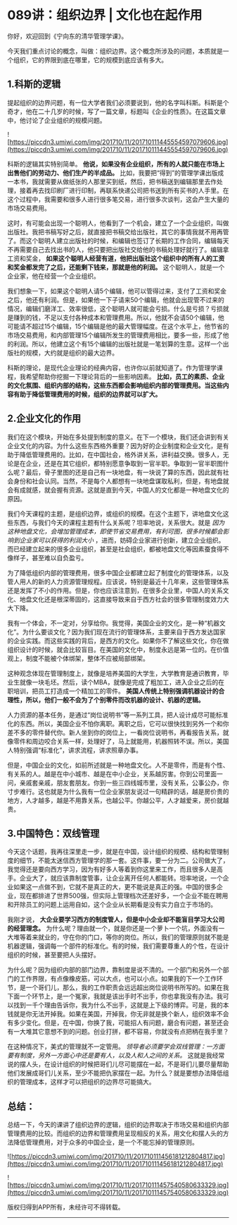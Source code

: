 # 089讲：组织边界 | 文化也在起作用

你好，欢迎回到《宁向东的清华管理学课》。

今天我们重点讨论的概念，叫做：组织边界。这个概念所涉及的问题，本质就是一个组织，它的界限到底在哪里，它的规模到底应该有多大。

## 1.科斯的逻辑

提起组织的边界问题，有一位大学者我们必须要说到，他的名字叫科斯。科斯是个奇才，他在二十几岁的时候，写了一篇文章，标题叫《企业的性质》。在这篇文章中，他讨论了企业组织的规模问题。

![https://piccdn3.umiwi.com/img/201710/11/201710111445554597079606.jpg](https://piccdn3.umiwi.com/img/201710/11/201710111445554597079606.jpg)

科斯的逻辑其实特别简单。 **他说，如果没有企业组织，所有的人就只能在市场上出售他们的劳动力、他们生产的半成品。** 比如，我要把“得到”的管理学课出版成一本书，我就需要从做纸张的人那里买到纸，然后，把书稿送到编辑那里去作处理，接着再去找印刷厂进行印制，再联系快递公司把书送到所有买书的人手里。在这个过程中，我需要和很多人进行很多笔交易，进行很多次谈判，这会产生大量的市场交易费用。

这时，有可能会出现一个聪明人，他看到了一个机会，建立了一个企业组织，叫做出版社。我把书稿写好之后，就直接把书稿交给出版社，其它的事情我就不用再管了。而这个聪明人建立出版社的时候，和编辑也签订了长期的工作合同，编辑每天不再需要自己去找出书的人，他只要把出版社交给他的书稿处理好就行了。编辑拿工资和奖金， **如果这个聪明人经营有道，他把出版社这个组织中的所有人的工资和奖金都发完了之后，还能剩下钱来，那就是他的利润。** 这个聪明人，就是一个企业家，他在经营一个企业组织。

我们想象一下，如果这个聪明人请5个编辑，他可以管得过来，支付了工资和奖金之后，他还有利润。但是，如果他一下子请来50个编辑，他就会出现管不过来的情况，编辑们磨洋工、效率很低，这个聪明人就可能会亏损。什么是亏损？亏损就是赚到的钱，不足以支付各种成本和管理费用。所以，他就不会请50个编辑，他可能请不超过15个编辑，15个编辑是他的最大管理幅度。在这个水平上，他节省的市场交易费用，和内部管理15个编辑所发生的管理费用相比，要多一些，形成了他的利润。所以，他建立这个有15个编辑的出版社就是一笔划算的生意。这样一个出版社的规模，大约就是组织的最大边界。

科斯的理论，是现代企业理论的经典内容，也许你以前就知道了。作为管理学课程，我希望帮助你挖掘一下理论背后的一些影响因素。 **比如，员工的素质、企业的文化氛围、组织内部的结构，这些东西都会影响组织内部的管理费用。当这些内容有助于降低管理费用的时候，组织的边界就可以扩大。**

## 2.企业文化的作用

我们在这个模块，开始在多处提到制度的意义。在下一个模块，我们还会讲到有关企业文化的内容。为什么这些东西格外重要？因为好的企业制度和企业文化，是有助于降低管理费用的。比如，在中国社会，格外讲关系，讲利益交换。很多人，无论是在企业，还是在其它组织，都特别愿意争取到一官半职。争取到一官半职图什么呢？最后，骨子里图的还是自己有一块地盘，有一块说了算的东西，因此就有社会身份和社会认同。当然，不是每个人都想有一块地盘谋取私利，但是，有地盘就会有成就感，就会握有资源。这就是直到今天，中国人的文化都是一种地盘文化的原因。

我们今天课程的主题，是组织边界，或组织的规模。在这个主题下，讲地盘文化这些东西，与我们今天的课程主题有什么关系呢？坦率地说，关系很大。就是 *因为这种地盘文化，会增加管理成本，即使节省交易费用，有利可图，很多时候都会影响到企业家可以获得的利润大小* ，进而，妨碍企业家进行创新，建立企业组织。而已经建立起来的很多企业组织，甚至是社会组织，都被地盘文化等因素蚕食得不像样子，甚至难以自负盈亏。

为了降低组织内部的管理费用，很多中国企业都建立起了制度化的管理体系，以及管人用人的新的人力资源管理规程。应该说，特别是最近十几年来，这些管理体系还是发挥了不小的作用。但是，你也应该注意到，在很多企业里，中国人的关系文化、地盘文化还是根深蒂固的，这直接导致来自于西方社会的很多管理制度效力大大下降。

我有一个体会，不一定对，分享给你。我觉得，美国企业的文化，是一种“机器文化”。为什么要谈文化？因为我们现在流行的管理体系，主要来自于西方发达国家的企业实践。而这些实践的背后，是西方的文化。如果你不了解这些文化，你在做组织设计的时候，就会比较盲目。在美国的文化中，制度永远是第一位的。在价值观上，制度不能被个体绑架，整体不应被局部绑架。

这种观念体现在管理制度上，就像是培养美国的大学生，大学教育是通识教育，毕业生就像一块毛坯。然后，读个MBA，就像是完成了粗加工，进入企业之后的在职培训，把员工打造成一个精加工的零件。 **美国人传统上特别强调机器设计的合理性，所以，他们一般不会为了个别零件而改机器的设计、机器的逻辑。**

人力资源的基本任务，是通过“岗位说明书”等一系列工具，把人设计成尽可能标准化的东西。所以，美国企业不怕你离职。离职之后，它可以很快找到另外一个和你差不多的零件替代你。新人坐到你的岗位上，一看岗位说明书，再看报告关系，就像零件和周边咬合关系一样，处理好了，马上就能用，机器照转不误。所以，美国人特别强调“标准化”，讲求流程，讲求照章办事。

但是，中国企业的文化，如前所述就是一种地盘文化。人不是零件，而是有个性、有关系的人。越是在中小城市、越是在中小企业，关系越厉害。你到公司里面一问，亲戚套亲戚，朋友套朋友。你到一些三四线城市里，没有关系，公事公办，你寸步难行。这也就是为什么我有一位企业家朋友说过一句精辟的话，越是房价贵的地方，人才越多，越是不用靠关系，也越公平。你越公平，人才越爱来，房价就越贵。

## 3.中国特色：双线管理

今天这个话题，我再往深里走一步，就是在中国，设计组织的规模、结构和管理制度的细节，不能太迷信西方管理学的那一套。这件事，要一分为二。公司做大了，我觉得还是要向西方学习，因为有好多人等着到你这里来工作，而且很多人是高手。企业大了，就应该靠制度管事，让企业离开任何人都能转。坦率地说，一个企业如果这一点做不到，它就不是真正的大，更不能说是真正的强。中国的很多企业，现在都排进了世界500强，但实际上管理档次还差好多，一个企业不能在聘用和开除员工的问题上运用自如，这个企业从长期看是没有实力自立于市场的。

我刚才说， **大企业要学习西方的制度管人，但是中小企业却不能盲目学习大公司的经营理念。** 为什么呢？理由就一个，就是你还是一个萝卜一个坑，外面没有一大堆等着来就业的，守在你的门口，等你的岗位。所以，我们的管理原则就不能是机器逻辑，强调每一个部件的标准化。有的时候，我们需要尊重人的个性，在设计组织的时候，甚至要把人头摆好。

为什么呢？因为组织内部的部门边界，靠制度是说不清的。一个部门和另外一个部门的工作界限，有点像橡皮筋，可以大点，也可以小点。如果我的下一个工作环节，是一个哥们儿，那么，我的工作职责会远远超出岗位说明书所写的。如果在我下面一个环节上，是一个冤家，我就是该出手时不出手，你也拿我没有办法。我可以找到一千个理由告诉你，我为什么不出手，这就是上下级的博弈。可是，我的本钱就是你无法开掉我。如果在美国，开掉我，你无非就是换个新人，组织效率不会有多少变化。但是，在中国，你换了我，可能招人有问题，磨合有问题，甚至还会有一大堆其它意想不到的问题。创业打拼，都不容易，你就没有点把柄在我手里？

在这种情况下，美式的管理就不一定管用。 *领导者必须要学会双线管理：一方面要有制度，另外一方面心中还是要有人，以及人和人之间的关系。* 这就是我经常说的摆人头，在设计组织的时候把哥们儿尽可能摆在一起，不是哥们儿要尽量帮助他们发展成哥们儿关系，至少不能把仇家摆在一起。为什么？就是要想办法降低组织的管理成本，这样才可以把组织的边界尽可能搞大。

## 总结：

总结一下，今天的课讲了组织边界的逻辑，组织的边界取决于市场交易和组织内部管理费用的比较。而组织的边界和管理费用呈现相反的关系，用文化和摆人头的方法降低管理费用，对于众多的中国企业，是一个不能忘掉的管理原则。

![https://piccdn3.umiwi.com/img/201710/11/201710111456181212804817.jpg](https://piccdn3.umiwi.com/img/201710/11/201710111456181212804817.jpg)

![https://piccdn3.umiwi.com/img/201710/11/201710111457540580633329.jpg](https://piccdn3.umiwi.com/img/201710/11/201710111457540580633329.jpg)

版权归得到APP所有，未经许可不得转载。

---
